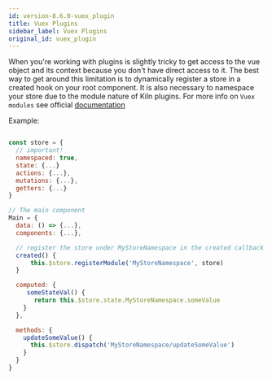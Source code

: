 ```yaml
---
id: version-8.6.0-vuex_plugin
title: Vuex Plugins
sidebar_label: Vuex Plugins
original_id: vuex_plugin
---
```


When you're working with plugins is slightly tricky to get access to the vue object and its context because you don't have direct access to it. The best way to get around this limitation is to dynamically register a store in a created hook on your root component. It is also necessary to namespace your store due to the module nature of Kiln plugins. For more info on `Vuex modules` see official [documentation](https://vuex.vuejs.org/guide/modules.html)

Example:

```js

const store = {
  // important!
  namespaced: true,
  state: {...}
  actions: {...},
  mutations: {...},
  getters: {...}
}

// The main component
Main = {
  data: () => {...},
  components: {...},

  // register the store under MyStoreNamespace in the created callback
  created() {
      this.$store.registerModule('MyStoreNamespace', store)
  }

  computed: {
     someStateVal() {
       return this.$store.state.MyStoreNamespace.someValue
    }
  },

  methods: {
    updateSomeValue() {
      this.$store.dispatch('MyStoreNamespace/updateSomeValue')
    }
  }
}
```
